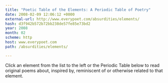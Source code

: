 ```yaml
---
title: "Poetic Table of the Elements: A Periodic Table of Poetry"
date: 2008-02-09 12:06:12 +0000
external-url: http://www.everypoet.com/absurdities/elements/
hash: d3f942b572b72bb238de57fe85e73bd2
year: 2008
month: 02
scheme: http
host: www.everypoet.com
path: /absurdities/elements/

---
```


Click an element from the list to the left or the Periodic Table below to read original poems about, inspired by, reminiscent of or otherwise related to that element.
